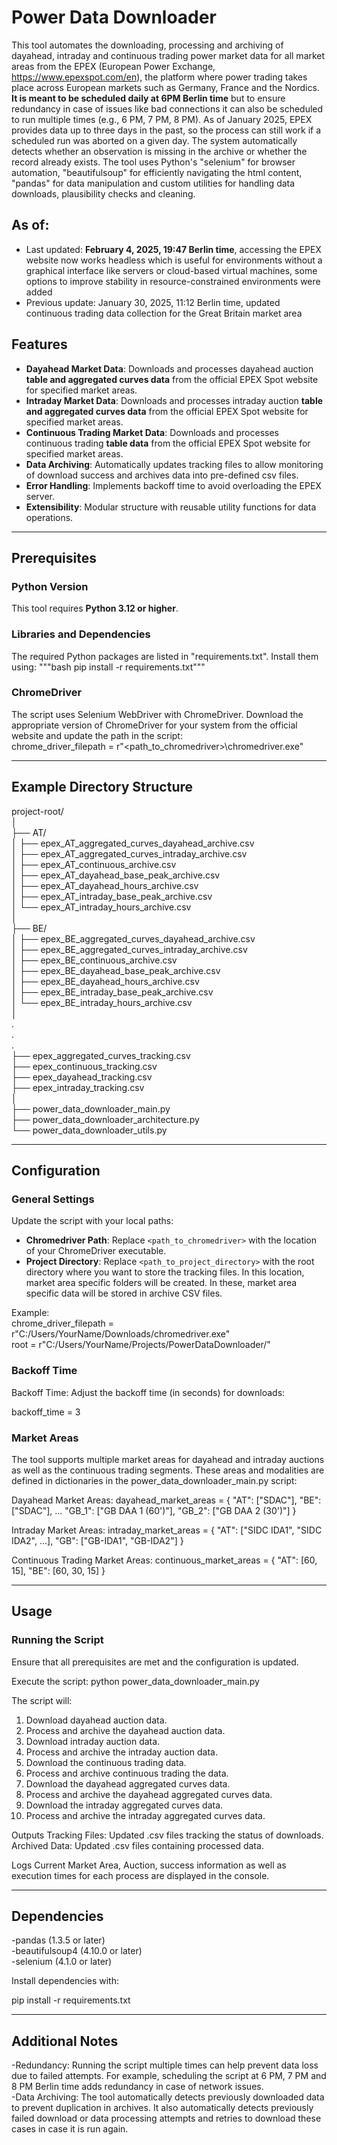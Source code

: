 # Power Data Downloader

This tool automates the downloading, processing and archiving of dayahead, intraday and continuous trading power market data for all market areas from the EPEX (European Power Exchange, https://www.epexspot.com/en), the platform where power trading takes place across European markets such as Germany, France and the Nordics. **It is meant to be scheduled daily at 6PM Berlin time** but to ensure redundancy in case of issues like bad connections it can also be scheduled to run multiple times (e.g., 6 PM, 7 PM, 8 PM). As of January 2025, EPEX provides data up to three days in the past, so the process can still work if a scheduled run was aborted on a given day. The system automatically detects whether an observation is missing in the archive or whether the record already exists. The tool uses Python's "selenium" for browser automation, "beautifulsoup" for efficiently navigating the html content, "pandas" for data manipulation and custom utilities for handling data downloads, plausibility checks and cleaning.

## As of:

- Last updated: **February 4, 2025, 19:47 Berlin time**, accessing the EPEX website now works headless which is useful for environments without a graphical interface like servers or cloud-based virtual machines, some options to improve stability in resource-constrained environments were added  
- Previous update: January 30, 2025, 11:12 Berlin time, updated continuous trading data collection for the Great Britain market area

## Features

- **Dayahead Market Data**: Downloads and processes dayahead auction **table and aggregated curves data** from the official EPEX Spot website for specified market areas.
- **Intraday Market Data**: Downloads and processes intraday auction **table and aggregated curves data** from the official EPEX Spot website for specified market areas.
- **Continuous Trading Market Data**: Downloads and processes continuous trading **table data** from the official EPEX Spot website for specified market areas.
- **Data Archiving**: Automatically updates tracking files to allow monitoring of download success and archives data into pre-defined csv files.
- **Error Handling**: Implements backoff time to avoid overloading the EPEX server.
- **Extensibility**: Modular structure with reusable utility functions for data operations.

---

## Prerequisites

### Python Version
This tool requires **Python 3.12 or higher**.

### Libraries and Dependencies
The required Python packages are listed in "requirements.txt". Install them using: """bash pip install -r requirements.txt"""

### ChromeDriver
The script uses Selenium WebDriver with ChromeDriver. Download the appropriate version of ChromeDriver for your system from the official website and update the path in the script:  
chrome_driver_filepath = r"<path_to_chromedriver>\chromedriver.exe"

---

## Example Directory Structure
project-root/  
│  
├── AT/  
│   ├── epex_AT_aggregated_curves_dayahead_archive.csv  
│   ├── epex_AT_aggregated_curves_intraday_archive.csv  
│   ├── epex_AT_continuous_archive.csv  
│   ├── epex_AT_dayahead_base_peak_archive.csv  
│   ├── epex_AT_dayahead_hours_archive.csv  
│   ├── epex_AT_intraday_base_peak_archive.csv  
│   └── epex_AT_intraday_hours_archive.csv  
│  
├── BE/  
│   ├── epex_BE_aggregated_curves_dayahead_archive.csv  
│   ├── epex_BE_aggregated_curves_intraday_archive.csv  
│   ├── epex_BE_continuous_archive.csv  
│   ├── epex_BE_dayahead_base_peak_archive.csv  
│   ├── epex_BE_dayahead_hours_archive.csv  
│   ├── epex_BE_intraday_base_peak_archive.csv  
│   └── epex_BE_intraday_hours_archive.csv  
│  
.  
.  
.  
├── epex_aggregated_curves_tracking.csv  
├── epex_continuous_tracking.csv  
├── epex_dayahead_tracking.csv  
├── epex_intraday_tracking.csv  
│  
├── power_data_downloader_main.py  
├── power_data_downloader_architecture.py  
└── power_data_downloader_utils.py  

---

## Configuration

### General Settings

Update the script with your local paths:

- **Chromedriver Path**: Replace `<path_to_chromedriver>` with the location of your ChromeDriver executable.
- **Project Directory**: Replace `<path_to_project_directory>` with the root directory where you want to store the tracking files. In this location, market area specific folders will be created. In these, market area specific data will be stored in archive CSV files.

Example:  
chrome_driver_filepath = r"C:/Users/YourName/Downloads/chromedriver.exe"  
root = r"C:/Users/YourName/Projects/PowerDataDownloader/"

### Backoff Time
Backoff Time: Adjust the backoff time (in seconds) for downloads:

backoff_time = 3

### Market Areas
The tool supports multiple market areas for dayahead and intraday auctions as well as the continuous trading segments. These areas and modalities are defined in dictionaries in the power_data_downloader_main.py script:

Dayahead Market Areas:
dayahead_market_areas = {
    "AT": ["SDAC"], "BE": ["SDAC"], ... "GB_1": ["GB DAA 1 (60')"], "GB_2": ["GB DAA 2 (30')"]
}

Intraday Market Areas:
intraday_market_areas = {
    "AT": ["SIDC IDA1", "SIDC IDA2", ...], "GB": ["GB-IDA1", "GB-IDA2"]
}

Continuous Trading Market Areas:
continuous_market_areas = {
    "AT": [60, 15], "BE": [60, 30, 15]
}

---

## Usage

### Running the Script

Ensure that all prerequisites are met and the configuration is updated.

Execute the script:
python power_data_downloader_main.py

The script will:
1. Download dayahead auction data.
2. Process and archive the dayahead auction data.
3. Download intraday auction data.
4. Process and archive the intraday auction data.
5. Download the continuous trading data.
6. Process and archive continuous trading the data.
7. Download the dayahead aggregated curves data.
8. Process and archive the dayahead aggregated curves data.
9. Download the intraday aggregated curves data.
10. Process and archive the intraday aggregated curves data.

Outputs
Tracking Files: Updated .csv files tracking the status of downloads.
Archived Data: Updated .csv files containing processed data.

Logs
Current Market Area, Auction, success information as well as execution times for each process are displayed in the console.

---

## Dependencies

-pandas (1.3.5 or later)  
-beautifulsoup4 (4.10.0 or later)  
-selenium (4.1.0 or later)  

Install dependencies with:

pip install -r requirements.txt

---

## Additional Notes

-Redundancy: Running the script multiple times can help prevent data loss due to failed attempts. For example, scheduling the script at 6 PM, 7 PM and 8 PM Berlin time adds redundancy in case of network issues.  
-Data Archiving: The tool automatically detects previously downloaded data to prevent duplication in archives. It also automatically detects previously failed download or data processing attempts and retries to download these cases in case it is run again. 